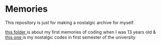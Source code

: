 # Memories
This repository is just for making a nostalgic archive for myself.

<a href=https://github.com/Mehrdadghassabi/Memories/tree/main/High_school>this folder </a>
is about my first memories of coding when I was 13 years old &
<a href=https://github.com/Mehrdadghassabi/Memories/tree/main/Computer_Fundamentals>this one </a>
is my nostalgic codes in first semester of the university
